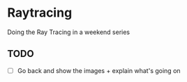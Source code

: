 # Raytracing
Doing the Ray Tracing in a weekend series

## TODO
- [ ] Go back and show the images + explain what's going on
